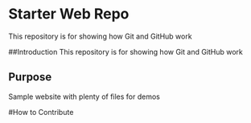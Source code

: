 # Starter Web Repo

This repository is for showing how Git and GitHub work

##Introduction
This repository is for showing how Git and GitHub work
## Purpose

Sample website with plenty of files for demos

#How to Contribute